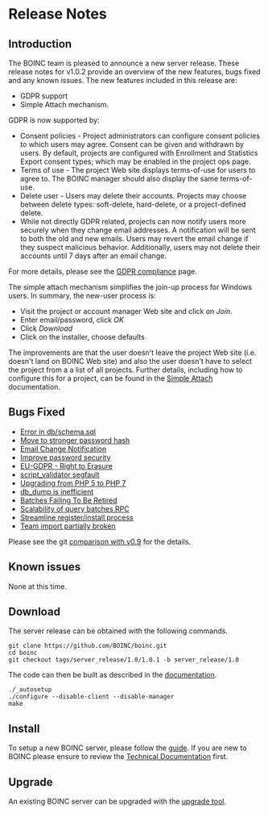 # Release Notes
## Introduction
The BOINC team is pleased to announce a new server release.
These release notes for v1.0.2 provide an overview of the new features, bugs fixed and any known issues.
The new features included in this release are: 
* GDPR support 
* Simple Attach mechanism.

GDPR is now supported by:
* Consent policies - Project administrators can configure consent policies to which users may agree. Consent can be given and withdrawn by users. By default, projects are configured with Enrollment and Statistics Export consent types; which may be enabled in the project ops page.
* Terms of use - The project Web site displays terms-of-use for users to agree to. The BOINC manager should also display the same terms-of-use. 
* Delete user - Users may delete their accounts. Projects may choose between delete types: soft-delete, hard-delete, or a project-defined delete.
* While not directly GDPR related, projects can now notify users more securely when they change email addresses. A notification will be sent to both the old and new emails. Users may revert the email change if they suspect malicious behavior. Additionally, users may not delete their accounts until 7 days after an email change.

For more details, please see the [GDPR compliance](https://boinc.berkeley.edu/trac/wiki/GdprCompliance) page.

The simple attach mechanism simplifies the join-up process for Windows users. In summary, the new-user process is:
* Visit the project or account manager Web site and click on *Join*.
* Enter email/password, click *OK*
* Click *Download*
* Click on the installer, choose defaults 

The improvements are that the user doesn't leave the project Web site (i.e. doesn't land on BOINC Web site) and also the user doesn't have to select the project from a a list of all projects. Further details, including how to configure this for a project,  can be found in the [Simple Attach](https://boinc.berkeley.edu/trac/wiki/SimpleAttach) documentation.

## Bugs Fixed
* [Error in db/schema.sql](https://github.com/BOINC/boinc/issues/2479)
* [Move to stronger password hash](https://github.com/BOINC/boinc/issues/2353)
* [Email Change Notification](https://github.com/BOINC/boinc/issues/2451)
* [Improve password security](https://github.com/BOINC/boinc/issues/1644)
* [EU-GDPR - Right to Erasure](https://github.com/BOINC/boinc/issues/2447)
* [script_validator segfault](https://github.com/BOINC/boinc/issues/2615)
* [Upgrading from PHP 5 to PHP 7](https://github.com/BOINC/boinc/issues/2102)
* [db_dump is inefficient](https://github.com/BOINC/boinc/issues/694)
* [Batches Failing To Be Retired](https://github.com/BOINC/boinc/issues/2793)
* [Scalability of query batches RPC](https://github.com/BOINC/boinc/issues/2792)
* [Streamline register/install process](https://github.com/BOINC/boinc/issues/2163)
* [Team import partially broken](https://github.com/BOINC/boinc/issues/2850)

Please see the git [comparison with v0.9](https://github.com/BOINC/boinc/compare/server_release/0.9...server_release/1/1.0) for the details.

## Known issues
None at this time.
## Download
The server release can be obtained with the following commands. 
```
git clone https://github.com/BOINC/boinc.git
cd boinc
git checkout tags/server_release/1.0/1.0.1 -b server_release/1.0
```
The code can then be built as described in the [documentation](https://boinc.berkeley.edu/trac/wiki/BuildSystem). 
```
./_autosetup
./configure --disable-client --disable-manager
make
```
## Install
To setup a new BOINC server, please follow the [guide](https://boinc.berkeley.edu/trac/wiki/ServerIntro). If you are new to BOINC please ensure to review the [Technical Documentation](https://boinc.berkeley.edu/trac/wiki/ProjectMain) first. 
## Upgrade
An existing BOINC server can be upgraded with the [upgrade tool](https://boinc.berkeley.edu/trac/wiki/ToolUpgrade).    
